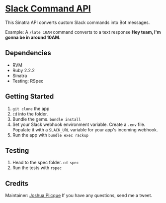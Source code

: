 # [Slack Command API](https://github.com/plicjo/slack-command-api/)

This Sinatra API converts custom Slack commands into Bot messages.

Example:
A `/late 10AM` command converts to a text response **Hey team, I'm gonna be in around 10AM.**

## Dependencies

* RVM
* Ruby 2.2.2
* Sinatra
* Testing: RSpec

## Getting Started
1. `git clone` the app
2. `cd` into the folder.
3. Bundle the gems. `bundle install`
4. Set your Slack webhook environment variable. Create a `.env` file. Populate it with a `SLACK_URL` variable for your app's incoming webhook.
4. Run the app with `bundle exec rackup`

## Testing
1. Head to the spec folder. `cd spec`
2. Run the tests with `rspec`

## Credits
Maintainer: [Joshua Plicque](https://twitter.com/GoHard_EveryDay)
If you have any questions, send me a tweet.
